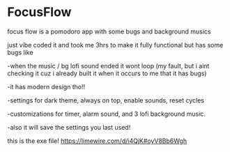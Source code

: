 # FocusFlow
focus flow is a pomodoro app with some bugs and background musics

just vibe coded it and took me 3hrs to make it fully functional but has some bugs like

-when the music / bg lofi sound ended it wont loop (my fault, but i aint checking it cuz i already built it when it occurs to me that it has bugs)

-it has modern design tho!!

-settings for dark theme, always on top, enable sounds, reset cycles

-customizations for timer, alarm sound, and 3 lofi background music.

-also it will save the settings you last used!

this is the exe file!
https://limewire.com/d/i4QjK#oyV8Bb6Wgh
